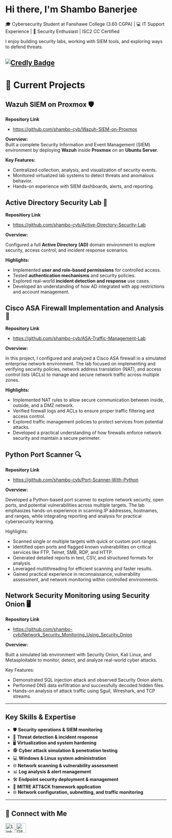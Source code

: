 <h1> Hi there, I'm Shambo Banerjee </h1>  

🎓 Cybersecurity Student at Fanshawe College (3.60 CGPA) | 💻 IT Support Experience | 🔐 Security Enthusiast | ISC2 CC Certified <br>


I enjoy building security labs, working with SIEM tools, and exploring ways to defend threats.



[![Credly Badge](https://images.credly.com/size/80x80/images/2030e43f-8003-4d4b-9630-847add403c87/image.png)](https://www.credly.com/badges/6a9f082d-f8ab-4b96-bf6b-eaae59f7216c/public_url)
---

<h1> 🔭 Current Projects </h1>  

## Wazuh SIEM on Proxmox 🛡️

**Repository Link**
- https://github.com/shambo-cyb/Wazuh-SIEM-on-Proxmox

**Overview:**  
Built a complete Security Information and Event Management (SIEM) environment by deploying **Wazuh** inside **Proxmox** on an **Ubuntu Server**.

**Key Features:**  
- Centralized collection, analysis, and visualization of security events.  
- Monitored virtualized lab systems to detect threats and anomalous behavior.  
- Hands-on experience with SIEM dashboards, alerts, and reporting.  


## Active Directory Security Lab 🔐 

**Repositiory Link**
- https://github.com/shambo-cyb/Active-Directory-Security-Lab

**Overview:**  

Configured a full **Active Directory (AD)** domain environment to explore security, access control, and incident response scenarios.

**Highlights:**  
- Implemented **user and role-based permissions** for controlled access.  
- Tested **authentication mechanisms** and security policies.  
- Explored real-world **incident detection and response** use cases.  
- Developed an understanding of how AD integrated with app restrictions and account management.


## Cisco ASA Firewall Implementation and Analysis 🔐

**Repository Link**
- https://github.com/shambo-cyb/ASA-Traffic-Management-Lab

**Overview:**

In this project, I configured and analyzed a Cisco ASA firewall in a simulated enterprise network environment. The lab focused on implementing and verifying security policies, network address translation (NAT), and access control lists (ACLs) to manage and secure network traffic across multiple zones.

**Highlights:**
- Implemented NAT rules to allow secure communication between inside, outside, and a DMZ network.
- Verified firewall logs and ACLs to ensure proper traffic filtering and access control.
- Explored traffic management policies to protect services from potential attacks.
- Developed a practical understanding of how firewalls enforce network security and maintain a secure perimeter.


## Python Port Scanner 🔍

**Repository Link**
- https://github.com/shambo-cyb/Port-Scanner-With-Python

**Overview:**

Developed a Python-based port scanner to explore network security, open ports, and potential vulnerabilities across multiple targets. The lab emphasizes hands-on experience in scanning IP addresses, hostnames, and ranges, while integrating reporting and analysis for practical cybersecurity learning.

Highlights:
- Scanned single or multiple targets with quick or custom port ranges.
- Identified open ports and flagged known vulnerabilities on critical services like FTP, Telnet, SMB, RDP, and HTTP.
- Generated detailed reports in text, CSV, and structured formats for analysis.
- Leveraged multithreading for efficient scanning and faster results.
- Gained practical experience in reconnaissance, vulnerability assessment, and network monitoring within controlled environments.


## Network Security Monitoring using Security Onion 🖥️

**Repository Link**
- https://github.com/shambo-cyb/Network_Security_Monitoring_Using_Security_Onion

**Overview:**

Built a simulated lab environment with Security Onion, Kali Linux, and Metasploitable to monitor, detect, and analyze real-world cyber attacks.

Key Features:
- Demonstrated SQL injection attack and observed Security Onion alerts.
- Performed DNS data exfiltration and successfully decoded hidden files.
- Hands-on analysis of attack traffic using Sguil, Wireshark, and TCP streams.

---

## Key Skills & Expertise

- 🛡️ **Security operations & SIEM monitoring**  
- 🚨 **Threat detection & incident response**  
- 🖥️ **Virtualization and system hardening**  
- 🕵️ **Cyber attack simulation & penetration testing**  
- 💻 **Windows & Linux system administration**  
- 🌐 **Network scanning & vulnerability assessment**  
- 📊 **Log analysis & alert management**  
- 🛠️ **Endpoint security deployment & management**  
- 🧩 **MITRE ATT&CK framework application**  
- 🌐 **Network configuration, subnetting, and traffic monitoring**

---

<h2> 🤝 Connect with Me </h2>  

<p align="left">
  <a href="https://www.linkedin.com/in/shambo-banerjee/" target="_blank">
    <img align="center" src="https://cdn.jsdelivr.net/npm/simple-icons@v3/icons/linkedin.svg" alt="LinkedIn" height="30" width="30" />
  </a>
  <a href="https://github.com/shambo-cyb" target="_blank">
    <img align="center" src="https://cdn.jsdelivr.net/npm/simple-icons@v3/icons/github.svg" alt="GitHub" height="30" width="30" />
  </a>
</p>  
